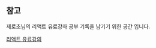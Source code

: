 ## 참고

제로초님의 리액트 유료강좌 공부 기록을 남기기 위한 공간 입니다.

[리액트 유료강의](https://www.inflearn.com/course/react_nodebird/dashboard)
